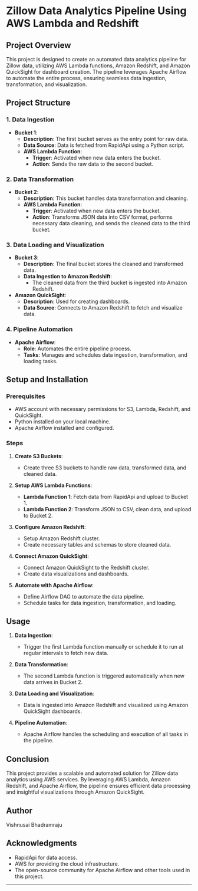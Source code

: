 # Zillow Data Analytics Pipeline Using AWS Lambda and Redshift

## Project Overview
This project is designed to create an automated data analytics pipeline for Zillow data, utilizing AWS Lambda functions, Amazon Redshift, and Amazon QuickSight for dashboard creation. The pipeline leverages Apache Airflow to automate the entire process, ensuring seamless data ingestion, transformation, and visualization.

## Project Structure

### 1. Data Ingestion
- **Bucket 1**: 
  - **Description**: The first bucket serves as the entry point for raw data.
  - **Data Source**: Data is fetched from RapidApi using a Python script.
  - **AWS Lambda Function**: 
    - **Trigger**: Activated when new data enters the bucket.
    - **Action**: Sends the raw data to the second bucket.

### 2. Data Transformation
- **Bucket 2**: 
  - **Description**: This bucket handles data transformation and cleaning.
  - **AWS Lambda Function**: 
    - **Trigger**: Activated when new data enters the bucket.
    - **Action**: Transforms JSON data into CSV format, performs necessary data cleaning, and sends the cleaned data to the third bucket.

### 3. Data Loading and Visualization
- **Bucket 3**: 
  - **Description**: The final bucket stores the cleaned and transformed data.
  - **Data Ingestion to Amazon Redshift**: 
    - The cleaned data from the third bucket is ingested into Amazon Redshift.
- **Amazon QuickSight**: 
  - **Description**: Used for creating dashboards.
  - **Data Source**: Connects to Amazon Redshift to fetch and visualize data.

### 4. Pipeline Automation
- **Apache Airflow**: 
  - **Role**: Automates the entire pipeline process.
  - **Tasks**: Manages and schedules data ingestion, transformation, and loading tasks.

## Setup and Installation

### Prerequisites
- AWS account with necessary permissions for S3, Lambda, Redshift, and QuickSight.
- Python installed on your local machine.
- Apache Airflow installed and configured.

### Steps

1. **Create S3 Buckets**:
    - Create three S3 buckets to handle raw data, transformed data, and cleaned data.

2. **Setup AWS Lambda Functions**:
    - **Lambda Function 1**: Fetch data from RapidApi and upload to Bucket 1.
    - **Lambda Function 2**: Transform JSON to CSV, clean data, and upload to Bucket 2.

3. **Configure Amazon Redshift**:
    - Setup Amazon Redshift cluster.
    - Create necessary tables and schemas to store cleaned data.

4. **Connect Amazon QuickSight**:
    - Connect Amazon QuickSight to the Redshift cluster.
    - Create data visualizations and dashboards.

5. **Automate with Apache Airflow**:
    - Define Airflow DAG to automate the data pipeline.
    - Schedule tasks for data ingestion, transformation, and loading.

## Usage

1. **Data Ingestion**:
    - Trigger the first Lambda function manually or schedule it to run at regular intervals to fetch new data.

2. **Data Transformation**:
    - The second Lambda function is triggered automatically when new data arrives in Bucket 2.

3. **Data Loading and Visualization**:
    - Data is ingested into Amazon Redshift and visualized using Amazon QuickSight dashboards.

4. **Pipeline Automation**:
    - Apache Airflow handles the scheduling and execution of all tasks in the pipeline.

## Conclusion

This project provides a scalable and automated solution for Zillow data analytics using AWS services. By leveraging AWS Lambda, Amazon Redshift, and Apache Airflow, the pipeline ensures efficient data processing and insightful visualizations through Amazon QuickSight.

## Author
Vishnusai Bhadramraju


## Acknowledgments
- RapidApi for data access.
- AWS for providing the cloud infrastructure.
- The open-source community for Apache Airflow and other tools used in this project.

---
